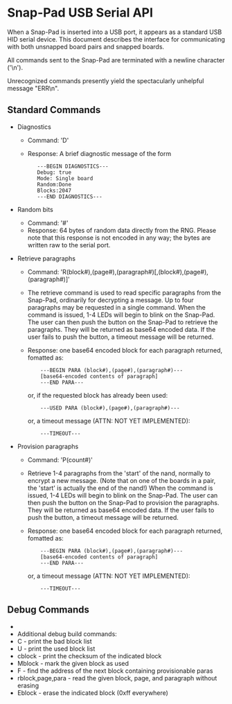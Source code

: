 Snap-Pad USB Serial API
=======================

When a Snap-Pad is inserted into a USB port, it appears as a standard USB HID serial device. This document describes the interface for communicating with both unsnapped board pairs and snapped boards.

All commands sent to the Snap-Pad are terminated with a newline character ('\n').

Unrecognized commands presently yield the spectacularly unhelpful message "ERR\n".

Standard Commands
-----------------
 * Diagnostics
   * Command: 'D'
   * Response: A brief diagnostic message of the form
   
            ---BEGIN DIAGNOSTICS---
            Debug: true
            Mode: Single board
            Random:Done
            Blocks:2047
            ---END DIAGNOSTICS---
            
* Random bits
  * Command: '#'
  * Response: 64 bytes of random data directly from the RNG. Please note that this response is not encoded in any way; the bytes are written raw to the serial port.
  
* Retrieve paragraphs
  * Command: 'R(block#),(page#),(paragraph#)[,(block#),(page#),(paragraph#)]'
  * The retrieve command is used to read specific paragraphs from the Snap-Pad, ordinarily for decrypting a message. Up to four paragraphs may be requested in a single command. When the command is issued, 1-4 LEDs will begin to blink on the Snap-Pad. The user can then push the button on the Snap-Pad to retrieve the paragraphs. They will be returned as base64 encoded data. If the user fails to push the button, a timeout message will be returned.
  * Response: one base64 encoded block for each paragraph returned, fomatted as:
  
            ---BEGIN PARA (block#),(page#),(paragraph#)---
            [base64-encoded contents of paragraph]
            ---END PARA---

    or, if the requested block has already been used:

            ---USED PARA (block#),(page#),(paragraph#)---

    or, a timeout message (ATTN: NOT YET IMPLEMENTED):
    
            ---TIMEOUT---
            
* Provision paragraphs
  * Command: 'P(count#)'
  * Retrieve 1-4 paragraphs from the 'start' of the nand, normally to encrypt a new message. (Note that on one of the boards in a pair, the 'start' is actually the end of the nand!) When the command is issued, 1-4 LEDs will begin to blink on the Snap-Pad. The user can then push the button on the Snap-Pad to provision the paragraphs. They will be returned as base64 encoded data. If the user fails to push the button, a timeout message will be returned.
  * Response: one base64 encoded block for each paragraph returned, fomatted as:
  
            ---BEGIN PARA (block#),(page#),(paragraph#)---
            [base64-encoded contents of paragraph]
            ---END PARA---
    or, a timeout message (ATTN: NOT YET IMPLEMENTED):
    
            ---TIMEOUT---
  
Debug Commands
--------------

 *
 * Additional debug build commands:
 * C                        - print the bad block list
 * U                        - print the used block list
 * cblock                   - print the checksum of the indicated block
 * Mblock                   - mark the given block as used
 * F                        - find the address of the next block containing provisionable paras
 * rblock,page,para         - read the given block, page, and paragraph without erasing
 * Eblock                   - erase the indicated block (0xff everywhere)
